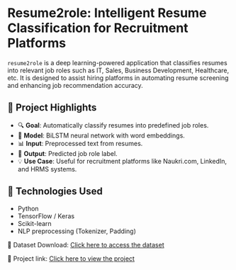 # Resume2role: Intelligent Resume Classification for Recruitment Platforms

`resume2role` is a deep learning-powered application that classifies resumes into relevant job roles such as IT, Sales, Business Development, Healthcare, etc. It is designed to assist hiring platforms in automating resume screening and enhancing job recommendation accuracy.

## 🚀 Project Highlights

- 🔍 **Goal**: Automatically classify resumes into predefined job roles.
- 🧠 **Model**: BiLSTM neural network with word embeddings.
- 📊 **Input**: Preprocessed text from resumes.
- 🎯 **Output**: Predicted job role label.
- 💡 **Use Case**: Useful for recruitment platforms like Naukri.com, LinkedIn, and HRMS systems.

## 🧠 Technologies Used

- Python
- TensorFlow / Keras
- Scikit-learn
- NLP preprocessing (Tokenizer, Padding)


📂 Dataset Download: [Click here to access the dataset](https://drive.google.com/file/d/1Mi5PjjHPgkRIThdf8KPjoQQwT2hnDIyc/view?usp=sharing)

📂 Project link: [Click here to view the project](https://www.kaggle.com/code/vitobhasradha/resume2role)

